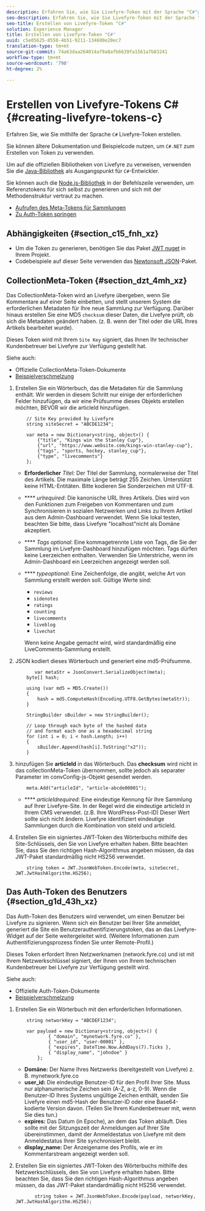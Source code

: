 ```yaml
---
description: Erfahren Sie, wie Sie Livefyre-Token mit der Sprache "C#"generieren.
seo-description: Erfahren Sie, wie Sie Livefyre-Token mit der Sprache "C#"generieren.
seo-title: Erstellen von Livefyre-Token "C#"
solution: Experience Manager
title: Erstellen von Livefyre-Token "C#"
uuid: c5e05625-8550-4b51-9211-134600e20ec7
translation-type: tm+mt
source-git-commit: 74a63daa264014af9a8afb6639fa1561a7b83241
workflow-type: tm+mt
source-wordcount: '798'
ht-degree: 2%

---
```



# Erstellen von Livefyre-Tokens C\# {#creating-livefyre-tokens-c}

Erfahren Sie, wie Sie mithilfe der Sprache ``C#`` Livefyre-Token erstellen.

Sie können ältere Dokumentation und Beispielcode nutzen, um `C#.NET` zum Erstellen von Token zu verwenden.

Um auf die offiziellen Bibliotheken von Livefyre zu verweisen, verwenden Sie die [Java-Bibliothek](https://github.com/Livefyre/livefyre-java-utils) als Ausgangspunkt für `C#`-Entwickler.

Sie können auch die [Node.js-Bibliothek](https://github.com/Livefyre/livefyre-nodejs-utils) in der Befehlszeile verwenden, um Referenztokens für sich selbst zu generieren und sich mit der Methodenstruktur vertraut zu machen.

* [Aufrufen des Meta-Tokens für Sammlungen](https://gist.github.com/gibron/56cb9c7060bf4816c4c5#the-collectionMeta-token)
* [Zu Auth-Token springen](https://gist.github.com/gibron/56cb9c7060bf4816c4c5#the-auth-token)

## Abhängigkeiten {#section_c15_fnh_xz}

* Um die Token zu generieren, benötigen Sie das Paket [JWT nuget](https://www.nuget.org/packages/JWT) in Ihrem Projekt.
* Codebeispiele auf dieser Seite verwenden das [Newtonsoft JSON](https://www.nuget.org/packages/newtonsoft.json/)-Paket.

## CollectionMeta-Token {#section_dzt_4mh_xz}

Das CollectionMeta-Token wird an Livefyre übergeben, wenn Sie Kommentare auf einer Seite einbetten, und stellt unserem System die erforderlichen Metadaten für Ihre neue Sammlung zur Verfügung. Darüber hinaus erstellen Sie eine MD5 `checksum` dieser Daten, die Livefyre prüft, ob sich die Metadaten geändert haben. (z. B. wenn der Titel oder die URL Ihres Artikels bearbeitet wurde).

Dieses Token wird mit Ihrem `Site Key` signiert, das Ihnen Ihr technischer Kundenbetreuer bei Livefyre zur Verfügung gestellt hat.

Siehe auch:

* Offizielle CollectionMeta-Token-Dokumente
* [Beispielverschmelzung](https://gist.github.com/pcolombo/dbbea020618c521a2bd5)

1. Erstellen Sie ein Wörterbuch, das die Metadaten für die Sammlung enthält. Wir werden in diesem Schritt nur einige der erforderlichen Felder hinzufügen, da wir eine Prüfsumme dieses Objekts erstellen möchten, BEVOR wir die articleId hinzufügen.

   ```
       // Site Key provided by Livefyre 
       string siteSecret = "ABCDE1234"; 
   
       var meta = new Dictionary<string, object>() { 
           {"title", "Kings win the Stanley Cup"}, 
           {"url", "https://www.website.com/kings-win-stanley-cup"}, 
           {"tags", "sports, hockey, stanley_cup"}, 
           {"type", "livecomments"} 
       };
   ```

   * **Erforderlicher** *Titel*: Der Titel der Sammlung, normalerweise der Titel des Artikels. Die maximale Länge beträgt 255 Zeichen. Unterstützt keine HTML-Entitäten. Bitte kodieren Sie Sonderzeichen mit UTF-8.
   * **** *urlrequired*: Die kanonische URL Ihres Artikels. Dies wird von den Funktionen zum Freigeben von Kommentaren und zum Synchronisieren in sozialen Netzwerken und Links zu Ihrem Artikel aus dem Admin-Dashboard verwendet. Wenn Sie lokal testen, beachten Sie bitte, dass Livefyre &quot;localhost&quot;nicht als Domäne akzeptiert.
   * **** *Tags optional*: Eine kommagetrennte Liste von Tags, die Sie der Sammlung im Livefyre-Dashboard hinzufügen möchten. Tags dürfen keine Leerzeichen enthalten. Verwenden Sie Unterstriche, wenn im Admin-Dashboard ein Leerzeichen angezeigt werden soll.
   * **** *typeoptional*: Eine Zeichenfolge, die angibt, welche Art von Sammlung erstellt werden soll. Gültige Werte sind:

      * `reviews`
      * `sidenotes`
      * `ratings`
      * `counting`
      * `livecomments`
      * `liveblog`
      * `livechat`

      Wenn keine Angabe gemacht wird, wird standardmäßig eine LiveComments-Sammlung erstellt.


1. JSON kodiert dieses Wörterbuch und generiert eine md5-Prüfsumme.

   ```
          var metaStr = JsonConvert.SerializeObject(meta); 
       byte[] hash; 
   
       using (var md5 = MD5.Create()) 
       { 
           hash = md5.ComputeHash(Encoding.UTF8.GetBytes(metaStr)); 
       } 
   
       StringBuilder sBuilder = new StringBuilder(); 
   
       // Loop through each byte of the hashed data  
       // and format each one as a hexadecimal string  
       for (int i = 0; i < hash.Length; i++) 
       { 
           sBuilder.Append(hash[i].ToString("x2")); 
       } 
   ```

1. hinzufügen Sie **articleId** in das Wörterbuch. Das **checksum** wird nicht in das collectionMeta-Token übernommen, sollte jedoch als separater Parameter im convConfig-js-Objekt gesendet werden.

   ```
       meta.Add("articleId", "article-abcde00001"); 
   ```

   * **** *articleIdrequired*: Eine eindeutige Kennung für Ihre Sammlung auf Ihrer Livefyre-Site. In der Regel wird die eindeutige articleId in Ihrem CMS verwendet. (z.B. Ihre WordPress-Post-ID) Dieser Wert sollte sich nicht ändern. Livefyre identifiziert eindeutige Sammlungen durch die Kombination von siteId und articleId.

1. Erstellen Sie ein signiertes JWT-Token des Wörterbuchs mithilfe des Site-Schlüssels, den Sie von Livefyre erhalten haben. Bitte beachten Sie, dass Sie den richtigen Hash-Algorithmus angeben müssen, da das JWT-Paket standardmäßig nicht HS256 verwendet.

   ```
       string token = JWT.JsonWebToken.Encode(meta, siteSecret, JWT.JwtHashAlgorithm.HS256);
   ```

## Das Auth-Token des Benutzers {#section_g1d_43h_xz}

Das Auth-Token des Benutzers wird verwendet, um einen Benutzer bei Livefyre zu signieren. Wenn sich ein Benutzer bei Ihrer Site anmeldet, generiert die Site ein Benutzerauthentifizierungstoken, das an das Livefyre-Widget auf der Seite weitergeleitet wird. (Weitere Informationen zum Authentifizierungsprozess finden Sie unter Remote-Profil.)

Dieses Token erfordert Ihren Netzwerknamen (network.fyre.co) und ist mit Ihrem Netzwerkschlüssel signiert, der Ihnen von Ihrem technischen Kundenbetreuer bei Livefyre zur Verfügung gestellt wird.

Siehe auch:

* Offizielle Auth-Token-Dokumente
* [Beispielverschmelzung](https://gist.github.com/pcolombo/7d7403172c28734c87e2)

1. Erstellen Sie ein Wörterbuch mit den erforderlichen Informationen.

   ```
       string networkKey = "ABCDEF1234"; 
   
       var payload = new Dictionary<string, object>() {  
               { "domain", "mynetwork.fyre.co" }, 
               { "user_id", "user-00001" }, 
               { "expires", DateTime.Now.AddDays(7).Ticks }, 
               { "display_name", "johndoe" } 
           }; 
   ```

   * **Domäne:** Der Name Ihres Netzwerks (bereitgestellt von Livefyre) z. B. mynetwork.fyre.co
   * **user_id:** Die eindeutige Benutzer-ID für den Profil Ihrer Site. Muss nur alphanumerische Zeichen sein (A-Z, a-z, 0-9). Wenn die Benutzer-ID Ihres Systems ungültige Zeichen enthält, senden Sie Livefyre einen md5-Hash der Benutzer-ID oder eine Base64-kodierte Version davon. (Teilen Sie Ihrem Kundenbetreuer mit, wenn Sie dies tun.)
   * **expires:** Das Datum (in Epoche), an dem das Token abläuft. Dies sollte mit der Sitzungszeit der Anmeldungen auf Ihrer Site übereinstimmen, damit der Anmeldestatus von Livefyre mit dem Anmeldestatus Ihrer Site synchronisiert bleibt.
   * **display_name:** Der Anzeigename des Profils, wie er im Kommentarstream angezeigt werden soll.

1. Erstellen Sie ein signiertes JWT-Token des Wörterbuchs mithilfe des Netzwerkschlüssels, den Sie von Livefyre erhalten haben. Bitte beachten Sie, dass Sie den richtigen Hash-Algorithmus angeben müssen, da das JWT-Paket standardmäßig nicht HS256 verwendet.

   ```
          string token = JWT.JsonWebToken.Encode(payload, networkKey, JWT.JwtHashAlgorithm.HS256);
   ```

